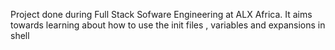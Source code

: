 Project done during Full Stack Sofware Engineering at ALX Africa. It aims towards learning about how to use the init files , variables and expansions in shell
